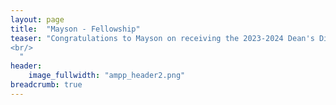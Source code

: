 ```yaml
---
layout: page
title:  "Mayson - Fellowship"
teaser: "Congratulations to Mayson on receiving the 2023-2024 Dean's Dissertation Fellowship from the Moody School of Graduate and Advanced Studies!<br/>
<br/>
  "
header:
    image_fullwidth: "ampp_header2.png"
breadcrumb: true
---
```

